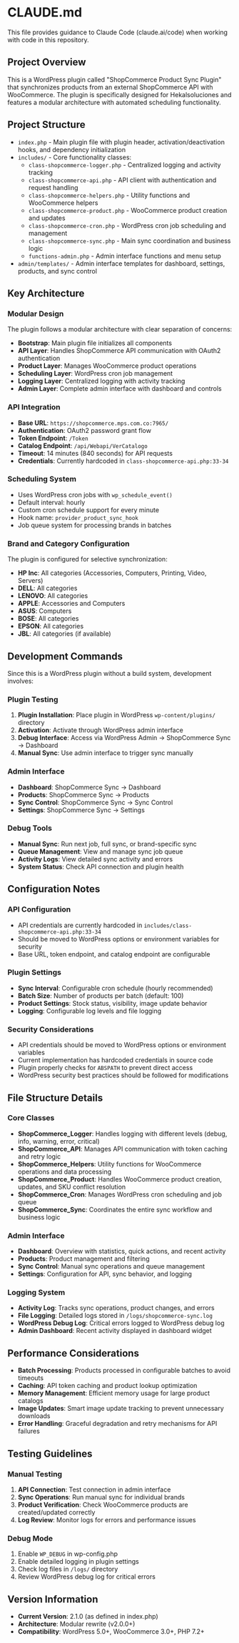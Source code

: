 # CLAUDE.md

This file provides guidance to Claude Code (claude.ai/code) when working with code in this repository.

## Project Overview

This is a WordPress plugin called "ShopCommerce Product Sync Plugin" that synchronizes products from an external ShopCommerce API with WooCommerce. The plugin is specifically designed for Hekalsoluciones and features a modular architecture with automated scheduling functionality.

## Project Structure

- `index.php` - Main plugin file with plugin header, activation/deactivation hooks, and dependency initialization
- `includes/` - Core functionality classes:
  - `class-shopcommerce-logger.php` - Centralized logging and activity tracking
  - `class-shopcommerce-api.php` - API client with authentication and request handling
  - `class-shopcommerce-helpers.php` - Utility functions and WooCommerce helpers
  - `class-shopcommerce-product.php` - WooCommerce product creation and updates
  - `class-shopcommerce-cron.php` - WordPress cron job scheduling and management
  - `class-shopcommerce-sync.php` - Main sync coordination and business logic
  - `functions-admin.php` - Admin interface functions and menu setup
- `admin/templates/` - Admin interface templates for dashboard, settings, products, and sync control

## Key Architecture

### Modular Design
The plugin follows a modular architecture with clear separation of concerns:
- **Bootstrap**: Main plugin file initializes all components
- **API Layer**: Handles ShopCommerce API communication with OAuth2 authentication
- **Product Layer**: Manages WooCommerce product operations
- **Scheduling Layer**: WordPress cron job management
- **Logging Layer**: Centralized logging with activity tracking
- **Admin Layer**: Complete admin interface with dashboard and controls

### API Integration
- **Base URL**: `https://shopcommerce.mps.com.co:7965/`
- **Authentication**: OAuth2 password grant flow
- **Token Endpoint**: `/Token`
- **Catalog Endpoint**: `/api/Webapi/VerCatalogo`
- **Timeout**: 14 minutes (840 seconds) for API requests
- **Credentials**: Currently hardcoded in `class-shopcommerce-api.php:33-34`

### Scheduling System
- Uses WordPress cron jobs with `wp_schedule_event()`
- Default interval: hourly
- Custom cron schedule support for every minute
- Hook name: `provider_product_sync_hook`
- Job queue system for processing brands in batches

### Brand and Category Configuration
The plugin is configured for selective synchronization:
- **HP Inc**: All categories (Accessories, Computers, Printing, Video, Servers)
- **DELL**: All categories
- **LENOVO**: All categories
- **APPLE**: Accessories and Computers
- **ASUS**: Computers
- **BOSE**: All categories
- **EPSON**: All categories
- **JBL**: All categories (if available)

## Development Commands

Since this is a WordPress plugin without a build system, development involves:

### Plugin Testing
1. **Plugin Installation**: Place plugin in WordPress `wp-content/plugins/` directory
2. **Activation**: Activate through WordPress admin interface
3. **Debug Interface**: Access via WordPress Admin → ShopCommerce Sync → Dashboard
4. **Manual Sync**: Use admin interface to trigger sync manually

### Admin Interface
- **Dashboard**: ShopCommerce Sync → Dashboard
- **Products**: ShopCommerce Sync → Products
- **Sync Control**: ShopCommerce Sync → Sync Control
- **Settings**: ShopCommerce Sync → Settings

### Debug Tools
- **Manual Sync**: Run next job, full sync, or brand-specific sync
- **Queue Management**: View and manage sync job queue
- **Activity Logs**: View detailed sync activity and errors
- **System Status**: Check API connection and plugin health

## Configuration Notes

### API Configuration
- API credentials are currently hardcoded in `includes/class-shopcommerce-api.php:33-34`
- Should be moved to WordPress options or environment variables for security
- Base URL, token endpoint, and catalog endpoint are configurable

### Plugin Settings
- **Sync Interval**: Configurable cron schedule (hourly recommended)
- **Batch Size**: Number of products per batch (default: 100)
- **Product Settings**: Stock status, visibility, image update behavior
- **Logging**: Configurable log levels and file logging

### Security Considerations
- API credentials should be moved to WordPress options or environment variables
- Current implementation has hardcoded credentials in source code
- Plugin properly checks for `ABSPATH` to prevent direct access
- WordPress security best practices should be followed for modifications

## File Structure Details

### Core Classes
- **ShopCommerce_Logger**: Handles logging with different levels (debug, info, warning, error, critical)
- **ShopCommerce_API**: Manages API communication with token caching and retry logic
- **ShopCommerce_Helpers**: Utility functions for WooCommerce operations and data processing
- **ShopCommerce_Product**: Handles WooCommerce product creation, updates, and SKU conflict resolution
- **ShopCommerce_Cron**: Manages WordPress cron scheduling and job queue
- **ShopCommerce_Sync**: Coordinates the entire sync workflow and business logic

### Admin Interface
- **Dashboard**: Overview with statistics, quick actions, and recent activity
- **Products**: Product management and filtering
- **Sync Control**: Manual sync operations and queue management
- **Settings**: Configuration for API, sync behavior, and logging

### Logging System
- **Activity Log**: Tracks sync operations, product changes, and errors
- **File Logging**: Detailed logs stored in `/logs/shopcommerce-sync.log`
- **WordPress Debug Log**: Critical errors logged to WordPress debug log
- **Admin Dashboard**: Recent activity displayed in dashboard widget

## Performance Considerations

- **Batch Processing**: Products processed in configurable batches to avoid timeouts
- **Caching**: API token caching and product lookup optimization
- **Memory Management**: Efficient memory usage for large product catalogs
- **Image Updates**: Smart image update tracking to prevent unnecessary downloads
- **Error Handling**: Graceful degradation and retry mechanisms for API failures

## Testing Guidelines

### Manual Testing
1. **API Connection**: Test connection in admin interface
2. **Sync Operations**: Run manual sync for individual brands
3. **Product Verification**: Check WooCommerce products are created/updated correctly
4. **Log Review**: Monitor logs for errors and performance issues

### Debug Mode
1. Enable `WP_DEBUG` in wp-config.php
2. Enable detailed logging in plugin settings
3. Check log files in `/logs/` directory
4. Review WordPress debug log for critical errors

## Version Information

- **Current Version**: 2.1.0 (as defined in index.php)
- **Architecture**: Modular rewrite (v2.0.0+)
- **Compatibility**: WordPress 5.0+, WooCommerce 3.0+, PHP 7.2+